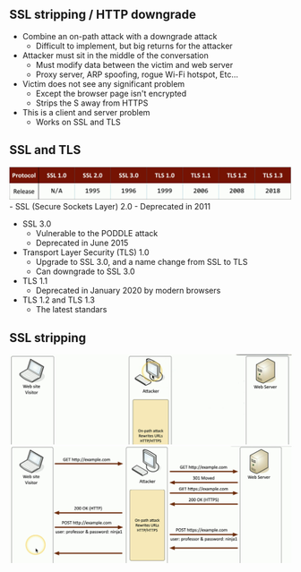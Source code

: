 ## SSL stripping / HTTP downgrade
- Combine an on-path attack with a downgrade attack
	- Difficult to implement, but big returns for the attacker
- Attacker must sit in the middle of the conversation
	- Must modify data between the victim and web server
	- Proxy server, ARP spoofing, rogue Wi-Fi hotspot, Etc...
- Victim does not see any significant problem
	- Except the browser page isn't encrypted
	- Strips the S away from HTTPS
- This is a client and server problem
	- Works on SSL and TLS

## SSL and TLS
![](Images/Pasted%20image%2020231202035818.png)- SSL (Secure Sockets Layer) 2.0
	- Deprecated in 2011
- SSL 3.0
	- Vulnerable to the PODDLE attack
	- Deprecated in June 2015
- Transport Layer Security (TLS) 1.0
	- Upgrade to SSL 3.0, and a name change from SSL to TLS
	- Can downgrade to SSL 3.0
- TLS 1.1
	- Deprecated in January 2020 by modern browsers
- TLS 1.2 and TLS 1.3
	- The latest standars

## SSL stripping
![](Images/Pasted%20image%2020231202040027.png)![](Images/Pasted%20image%2020231202040237.png)